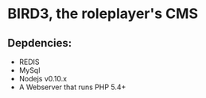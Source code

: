 # BIRD3, the roleplayer's CMS

## Depdencies:
- REDIS
- MySql
- Nodejs v0.10.x
- A Webserver that runs PHP 5.4+

